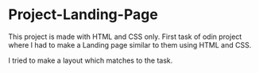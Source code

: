 # Project-Landing-Page

This project is made with HTML and CSS only. First task of odin project where I had to make a Landing page similar to them using HTML and CSS.

I tried to make a layout which matches to the task.